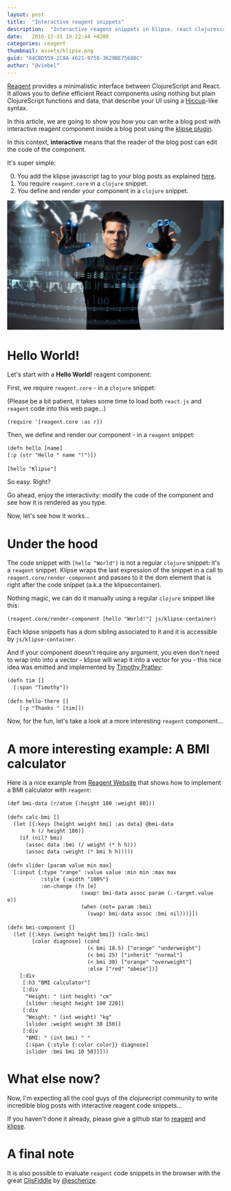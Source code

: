 ```yaml
---
layout: post
title:  "Interactive reagent snippets"
description:  "Interactive reagent snippets in klipse. react clojurescript. minimal. fast"
date:   2016-12-31 19:22:44 +0200
categories: reagent
thumbnail: assets/klipse.png
guid: "64CBD559-2C8A-4621-9758-3629BE75680C"
author: "@viebel"
---
```



[Reagent](https://github.com/reagent-project/reagent) provides a minimalistic interface between ClojureScript and React. It allows you to define efficient React components using nothing but plain ClojureScript functions and data, that describe your UI using a [Hiccup](https://github.com/weavejester/hiccup)-like syntax.

In this article, we are going to show you how you can write a blog post with interactive reagent component inside a blog post using the [klipse plugin](https://github.com/viebel/klipse). 

In this context, **interactive** means that the reader of the blog post can edit the code of the component.

It's super simple:

0. You add the klipse javascript tag to your blog posts as explained [here](https://github.com/viebel/klipse).
1. You require `reagent.core` in a `clojure` snippet.
2. You define and render your component in a `clojure` snippet.

 
![minority](/assets/minority.jpg)

# Hello World!

Let's start with a **Hello World!** reagent component:

First, we require `reagent.core` - in a `clojure` snippet:

(Please be a bit patient, it takes some time to load both `react.js` and `reagent` code into this web page...)

~~~klipse
(require '[reagent.core :as r])
~~~

Then, we define and render our component - in a `reagent` snippet:

~~~reagent
(defn hello [name]
[:p (str "Hello " name "!")])

[hello "Klipse"]
~~~


So easy. Right?

Go ahead, enjoy the interactivity: modify the code of the component and see how it is rendered as you type.

Now, let's see how it works...

# Under the hood

The code snippet with `[hello "World"]` is not a regular `clojure` snippet: it's a `reagent` snippet. Klipse wraps the last expression of the snippet in a call to `reagent.core/render-component` and passes to it the dom element that is right after the code snippet (a.k.a the klipsecontainer).

Nothing magic, we can do it manually using a regular `clojure` snippet like this:

~~~klipse
(reagent.core/render-component [hello "World!"] js/klipse-container)
~~~

Each klipse snippets has a dom sibling associated to it and it is accessible by `js/klipse-container`.


And if your component doesn't require any argument, you even don't need to wrap into into a vector - klipse will wrap it into a vector for you - this nice idea was emitted and implemented by [Timothy Pratley](https://twitter.com/timothypratley):

~~~reagent
(defn tim []
  [:span "Timothy"])

(defn hello-there []
    [:p "Thanks " [tim]])
~~~

Now, for the fun, let's take a look at a more interesting `reagent` component...

# A more interesting example: A BMI calculator

Here is a nice example from [Reagent Website](http://reagent-project.github.io/) that shows how to implement a BMI calculator with `reagent`:

~~~reagent
(def bmi-data (r/atom {:height 180 :weight 80}))

(defn calc-bmi []
  (let [{:keys [height weight bmi] :as data} @bmi-data
        h (/ height 100)]
    (if (nil? bmi)
      (assoc data :bmi (/ weight (* h h)))
      (assoc data :weight (* bmi h h)))))

(defn slider [param value min max]
  [:input {:type "range" :value value :min min :max max
           :style {:width "100%"}
           :on-change (fn [e]
                        (swap! bmi-data assoc param (.-target.value e))
                        (when (not= param :bmi)
                          (swap! bmi-data assoc :bmi nil)))}])

(defn bmi-component []
  (let [{:keys [weight height bmi]} (calc-bmi)
        [color diagnose] (cond
                          (< bmi 18.5) ["orange" "underweight"]
                          (< bmi 25) ["inherit" "normal"]
                          (< bmi 30) ["orange" "overweight"]
                          :else ["red" "obese"])]
    [:div
     [:h3 "BMI calculator"]
     [:div
      "Height: " (int height) "cm"
      [slider :height height 100 220]]
     [:div
      "Weight: " (int weight) "kg"
      [slider :weight weight 30 150]]
     [:div
      "BMI: " (int bmi) " "
      [:span {:style {:color color}} diagnose]
      [slider :bmi bmi 10 50]]]))
~~~


# What else now?

Now, I'm expecting all the cool guys of the clojurecript community to write incredible blog posts with interactive reagent code snippets...

If you haven't done it already, please give a github star to [reagent](https://github.com/reagent-project/reagent) and [klipse](https://github.com/viebel/klipse).


# A final note

It is also possible to evaluate `reagent` code snippets in the browser with the great [CljsFiddle](http://escherize.com/cljsfiddle/) by [@escherize](https://twitter.com/escherize).


<style>

.klipse-container:not(:empty):before {
    content: "**** Rendered Component ****";
    font-weight: bold;
    font-family: monospace;
}

</style>
